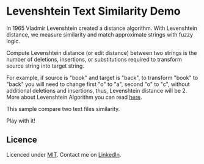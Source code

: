 # Levenshtein Text Similarity Demo

In 1965 Vladmir Levenshtein created a distance algorithm.
With Levenshtein distance, we measure similarity and match approximate strings with fuzzy logic.

Compute Levenshtein distance (or edit distance) between two strings is the number of deletions, insertions, or substitutions required to transform source string into target string.

For example, if source is "book" and target is "back", to transform "book" to "back" you will need to change first "o" to "a", second "o" to "c", without additional deletions and insertions, thus, Levenshtein distance will be 2. More about Levenshtein Algorithm you can read [here](https://en.wikipedia.org/wiki/Levenshtein_distance).

This sample compare two text files similarity.

Play with it!

## Licence

Licenced under [MIT](http://opensource.org/licenses/mit-license.php).
Contact me on [LinkedIn](https://si.linkedin.com/in/matjazbravc).